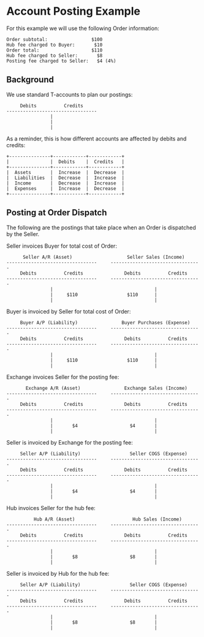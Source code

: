 Account Posting Example
=======================

For this example we will use the following Order information:

    Order subtotal:                $100
    Hub fee charged to Buyer:       $10
    Order total:                   $110
    Hub fee charged to Seller:       $8
    Posting fee charged to Seller:   $4 (4%)


Background
----------

We use standard T-accounts to plan our postings:

         Debits          Credits
    ---------------------------------
                    |
                    |
                    |


As a reminder, this is how different accounts are affected by debits and
credits:

    +---------------+------------+------------+
    |               |  Debits    |  Credits   |
    +---------------+------------+------------+
    |  Assets       |  Increase  |  Decrease  |
    |  Liabilities  |  Decrease  |  Increase  |
    |  Income       |  Decrease  |  Increase  |
    |  Expenses     |  Increase  |  Decrease  |
    +---------------+------------+------------+


Posting at Order Dispatch
-------------------------

The following are the postings that take place when an Order is dispatched by the Seller.


Seller invoices Buyer for total cost of Order:

          Seller A/R (Asset)                    Seller Sales (Income)
    ---------------------------------     ---------------------------------
         Debits          Credits               Debits          Credits
    ---------------------------------     ---------------------------------
                    |                                     |
                    |     $110                  $110      |
                    |                                     |


Buyer is invoiced by Seller for total cost of Order:

         Buyer A/P (Liability)                Buyer Purchases (Expense)
    ---------------------------------     ---------------------------------
         Debits          Credits               Debits          Credits
    ---------------------------------     ---------------------------------
                    |                                     |
                    |     $110                  $110      |
                    |                                     |


Exchange invoices Seller for the posting fee:

           Exchange A/R (Asset)                Exchange Sales (Income)
    ---------------------------------     ---------------------------------
         Debits          Credits               Debits          Credits
    ---------------------------------     ---------------------------------
                    |                                     |
                    |       $4                   $4       |
                    |                                     |


Seller is invoiced by Exchange for the posting fee:

         Seller A/P (Liability)                  Seller COGS (Expense)
    ---------------------------------     ---------------------------------
         Debits          Credits               Debits          Credits
    ---------------------------------     ---------------------------------
                    |                                     |
                    |       $4                   $4       |
                    |                                     |


Hub invoices Seller for the hub fee:

              Hub A/R (Asset)                     Hub Sales (Income)
    ---------------------------------     ---------------------------------
         Debits          Credits               Debits          Credits
    ---------------------------------     ---------------------------------
                    |                                     |
                    |       $8                   $8       |
                    |                                     |


Seller is invoiced by Hub for the hub fee:

         Seller A/P (Liability)                  Seller COGS (Expense)
    ---------------------------------     ---------------------------------
         Debits          Credits               Debits          Credits
    ---------------------------------     ---------------------------------
                    |                                     |
                    |       $8                   $8       |
                    |                                     |
